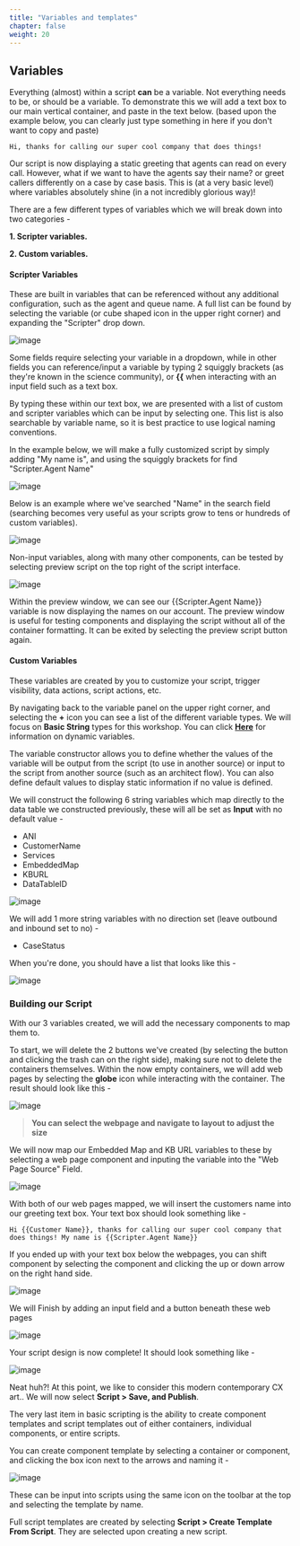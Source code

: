 ```yaml
---
title: "Variables and templates"
chapter: false
weight: 20
---
```


## Variables

Everything (almost) within a script **can** be a variable. Not everything needs to be, or should be a variable. To demonstrate this we will add a text box to our main vertical container, and paste in the text below. (based upon the example below, you can clearly just type something in here if you don't want to copy and paste)

```
Hi, thanks for calling our super cool company that does things! 
```
Our script is now displaying a static greeting that agents can read on every call. However, what if we want to have the agents say their name? or greet callers differently on a case by case basis. This is (at a very basic level) where variables absolutely shine (in a not incredibly glorious way)!

There are a few different types of variables which we will break down into two categories - 

**1. Scripter variables.**

**2. Custom variables.**

 #### Scripter Variables
These are built in variables that can be referenced without any additional configuration, such as the agent and queue name. A full list can be found by selecting the variable (or cube shaped icon in the upper right corner) and expanding the "Scripter" drop down.

![image](/images/scriptscriptervariables.PNG)

Some fields require selecting your variable in a dropdown, while in other fields you can reference/input a variable by typing 2 squiggly brackets (as they're known in the science community), or **{{** when interacting with an input field such as a text box.

By typing these within our text box, we are presented with a list of custom and scripter variables which can be input by selecting one. This list is also searchable by variable name, so it is best practice to use logical naming conventions.

In the example below, we will make a fully customized script by simply adding "My name is", and using the squiggly brackets for find "Scripter.Agent Name"

![image](/images/scriptagentvariable.PNG)

Below is an example where we've searched "Name" in the search field (searching becomes very useful as your scripts grow to tens or hundreds of custom variables).

![image](/images/scriptvariablesearch.PNG)

Non-input variables, along with many other components, can be tested by selecting preview script on the top right of the script interface.

![image](/images/scriptpreview.PNG)

Within the preview window, we can see our {{Scripter.Agent Name}} variable is now displaying the names on our account. The preview window is useful for testing components and displaying the script without all of the container formatting. It can be exited by selecting the preview script button again.

#### Custom Variables
These variables are created by you to customize your script, trigger visibility, data actions, script actions, etc.

By navigating back to the variable panel on the upper right corner, and selecting the **+** icon you can see a list of the different variable types. We will focus on **Basic String** types for this workshop. You can click [**Here**](https://help.mypurecloud.com/articles/dynamic-script-variables/) for information on dynamic variables.

The variable constructor allows you to define whether the values of the variable will be output from the script (to use in another source) or input to the script from another source (such as an architect flow). You can also define default values to display static information if no value is defined.

We will construct the following 6 string variables which map directly to the data table we constructed previously, these will all be set as **Input** with no default value - 
  * ANI 
  * CustomerName
  * Services
  * EmbeddedMap
  * KBURL
  * DataTableID

![image](/images/scriptcustomvariable.PNG)

We will add 1 more string variables with no direction set (leave outbound and inbound set to no) - 
  * CaseStatus

When you're done, you should have a list that looks like this - 

![image](/images/scriptvariablelist.PNG)

### Building our Script

With our 3 variables created, we will add the necessary components to map them to.

To start, we will delete the 2 buttons we've created (by selecting the button and clicking the trash can on the right side), making sure not to delete the containers themselves. Within the now empty containers, we will add web pages by selecting the **globe** icon while interacting with the container. The result should look like this - 

![image](/images/scriptwebpages.PNG)

> **You can select the webpage and navigate to layout to adjust the size**

We will now map our Embedded Map and KB URL variables to these by selecting a web page component and inputing the variable into the "Web Page Source" Field.

![image](/images/scriptwebpagesource.PNG)

With both of our web pages mapped, we will insert the customers name into our greeting text box. Your text box should look something like - 

```
Hi {{Customer Name}}, thanks for calling our super cool company that does things! My name is {{Scripter.Agent Name}}
```

If you ended up with your text box below the webpages, you can shift component by selecting the component and clicking the up or down arrow on the right hand side. 

![image](/images/scriptupdown.PNG)

We will Finish by adding an input field and a button beneath these web pages

![image](/images/scriptbuttoninput.PNG)

Your script design is now complete! It should look something like - 

![image](/images/scriptcomplete2.PNG)

Neat huh?! At this point, we like to consider this modern contemporary CX art.. We will now select **Script > Save, and Publish**.

The very last item in basic scripting is the ability to create component templates and script templates out of either containers, individual components, or entire scripts. 

You can create component template by selecting a container or component, and clicking the box icon next to the arrows and naming it - 

![image](/images/scriptcomponenttemplate.PNG)

These can be input into scripts using the same icon on the toolbar at the top and selecting the template by name.

Full script templates are created by selecting **Script > Create Template From Script**. They are selected upon creating a new script.